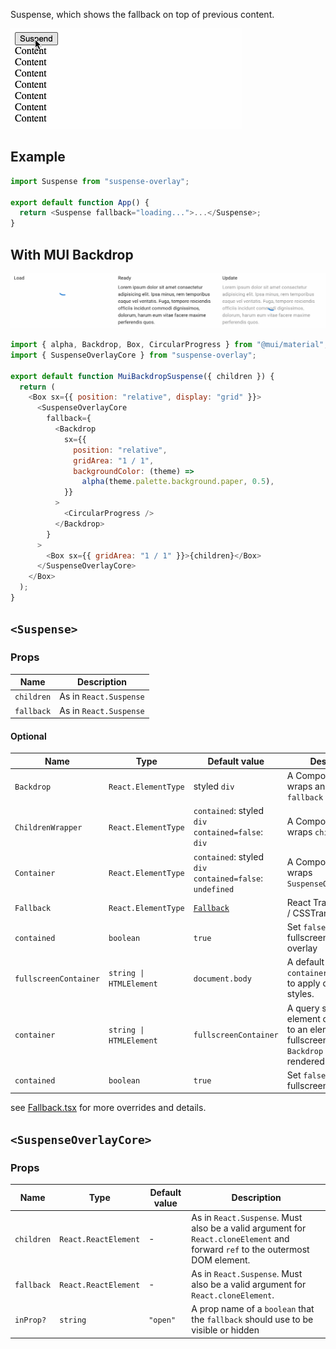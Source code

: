 Suspense, which shows the fallback on top of previous content.

![demo](demo.gif "Demo")

## Example

```js
import Suspense from "suspense-overlay";

export default function App() {
  return <Suspense fallback="loading...">...</Suspense>;
}
```

## With MUI Backdrop

![mui-backdrop](mui-backdrop.gif "MUI Backdrop")

```js
import { alpha, Backdrop, Box, CircularProgress } from "@mui/material";
import { SuspenseOverlayCore } from "suspense-overlay";

export default function MuiBackdropSuspense({ children }) {
  return (
    <Box sx={{ position: "relative", display: "grid" }}>
      <SuspenseOverlayCore
        fallback={
          <Backdrop
            sx={{
              position: "relative",
              gridArea: "1 / 1",
              backgroundColor: (theme) =>
                alpha(theme.palette.background.paper, 0.5),
            }}
          >
            <CircularProgress />
          </Backdrop>
        }
      >
        <Box sx={{ gridArea: "1 / 1" }}>{children}</Box>
      </SuspenseOverlayCore>
    </Box>
  );
}
```

## `<Suspense>`

### Props

| Name       | Description            |
| ---------- | ---------------------- |
| `children` | As in `React.Suspense` |
| `fallback` | As in `React.Suspense` |

#### Optional

| Name                  | Type                    | Default value                                                  | Description                                                                                                                         |
| --------------------- | ----------------------- | -------------------------------------------------------------- | ----------------------------------------------------------------------------------------------------------------------------------- |
| `Backdrop`            | `React.ElementType`     | styled `div`                                                   | A Component that wraps and centers `fallback`                                                                                       |
| `ChildrenWrapper`     | `React.ElementType`     | `contained`: styled `div` <br/> `contained=false`: `div`       | A Component that wraps `children`                                                                                                   |
| `Container`           | `React.ElementType`     | `contained`: styled `div` <br/> `contained=false`: `undefined` | A Component that wraps `SuspenseOverlayCore`                                                                                        |
| `Fallback`            | `React.ElementType`     | [`Fallback`](src/Fallback.tsx)                                 | React Transition Group / CSSTransition                                                                                              |
| `contained`           | `boolean`               | `true`                                                         | Set `false` to show a fullscreen/uncontained overlay                                                                                |
| `fullscreenContainer` | `string \| HTMLElement` | `document.body`                                                | A default value for `container`. Used also to apply different styles.                                                               |
| `container`           | `string \| HTMLElement` | `fullscreenContainer`                                          | A query selector for an element or a reference to an element that the fullscreen/uncontained `Backdrop` & `fallback` is rendered to |
| `contained`           | `boolean`               | `true`                                                         | Set `false` to show a fullscreen overlay                                                                                            |

see [Fallback.tsx](src/Fallback.tsx) for more overrides and details.

<!--
| `OverlayPortal`       | `React.ElementType`     | styled `div`                                                   | When `contained=false`, this wraps the `Backdrop` & `fallback`                                                                      |
| `Overlay`             | `React.ElementType`     | Component                                                      | Selects weather to render contained or uncontained Overlay                                                                          |
| `visibleStyles`       | `CSSInterpolation`      | `backdrop-filter: blur(4px);`                                  | Styles applied to `Overlay` when `fallback` is visible                                                                              |
| `hiddenStyles`        | `CSSInterpolation`      | `backdrop-filter: blur(0px);`                                  | Styles applied to `Overlay` when `fallback` is hidden                                                                               |

-->

## `<SuspenseOverlayCore>`

### Props

| Name       | Type                 | Default value | Description                                                                                                                    |
| ---------- | -------------------- | ------------- | ------------------------------------------------------------------------------------------------------------------------------ |
| `children` | `React.ReactElement` | -             | As in `React.Suspense`. Must also be a valid argument for `React.cloneElement` and forward `ref` to the outermost DOM element. |
| `fallback` | `React.ReactElement` | -             | As in `React.Suspense`. Must also be a valid argument for `React.cloneElement`.                                                |
| `inProp?`  | `string`             | `"open"`      | A prop name of a `boolean` that the `fallback` should use to be visible or hidden                                              |
